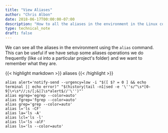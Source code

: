 ```yaml
---
title: "View Aliases"
author: "Chris Albon"
date: 2018-06-17T00:00:00-07:00
description: "How to all the aliases in the environment in the Linux command line."
type: technical_note
draft: false
---
```


We can see all the aliases in the environment using the `alias` command. This can be useful if we have setup some aliases operations we do frequently (like `cd` into a particular project's folder) and we want to remember what they are.

{{< highlight markdown >}}
aliases
{{< /highlight >}}
```
alias alert='notify-send --urgency=low -i "$([ $? = 0 ] && echo terminal || echo error)" "$(history|tail -n1|sed -e '\''s/^\s*[0-9]\+\s*//;s/[;&|]\s*alert$//'\'')"'
alias egrep='egrep --color=auto'
alias fgrep='fgrep --color=auto'
alias grep='grep --color=auto'
alias l='ls -CF'
alias la='ls -A'
alias lcl='ls -l'
alias ll='ls -alF'
alias ls='ls --color=auto'
```